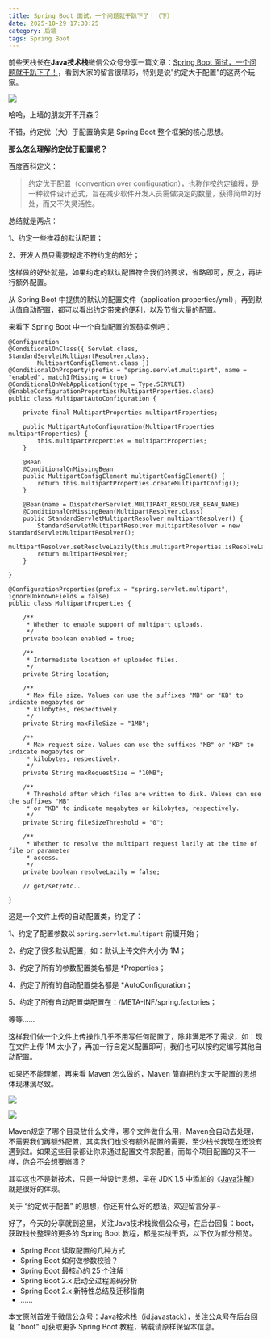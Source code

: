 ```yaml
---
title: Spring Boot 面试，一个问题就干趴下了！（下）
date: 2025-10-29 17:30:25
category: 后端
tags: Spring Boot
---
```


前些天栈长在**Java技术栈**微信公众号分享一篇文章：[Spring Boot 面试，一个问题就干趴下了！](https://mp.weixin.qq.com/s/Yd9yuAJLS2yWtSF09Xk1Gw)，看到大家的留言很精彩，特别是说"约定大于配置"的这两个玩家。

![](http://img.javastack.cn/20190402135751.png)

哈哈，上墙的朋友开不开森？

不错，约定优（大）于配置确实是 Spring Boot 整个框架的核心思想。

**那么怎么理解约定优于配置呢？**

百度百科定义：

> 约定优于配置（convention over configuration），也称作按约定编程，是一种软件设计范式，旨在减少软件开发人员需做决定的数量，获得简单的好处，而又不失灵活性。

总结就是两点：

1、约定一些推荐的默认配置；

2、开发人员只需要规定不符约定的部分；

这样做的好处就是，如果约定的默认配置符合我们的要求，省略即可，反之，再进行额外配置。

从 Spring Boot 中提供的默认的配置文件（application.properties/yml），再到默认值自动配置，都可以看出约定带来的便利，以及节省大量的配置。

来看下 Spring Boot 中一个自动配置的源码实例吧：

```
@Configuration
@ConditionalOnClass({ Servlet.class, StandardServletMultipartResolver.class,
		MultipartConfigElement.class })
@ConditionalOnProperty(prefix = "spring.servlet.multipart", name = "enabled", matchIfMissing = true)
@ConditionalOnWebApplication(type = Type.SERVLET)
@EnableConfigurationProperties(MultipartProperties.class)
public class MultipartAutoConfiguration {

	private final MultipartProperties multipartProperties;

	public MultipartAutoConfiguration(MultipartProperties multipartProperties) {
		this.multipartProperties = multipartProperties;
	}

	@Bean
	@ConditionalOnMissingBean
	public MultipartConfigElement multipartConfigElement() {
		return this.multipartProperties.createMultipartConfig();
	}

	@Bean(name = DispatcherServlet.MULTIPART_RESOLVER_BEAN_NAME)
	@ConditionalOnMissingBean(MultipartResolver.class)
	public StandardServletMultipartResolver multipartResolver() {
		StandardServletMultipartResolver multipartResolver = new StandardServletMultipartResolver();
		multipartResolver.setResolveLazily(this.multipartProperties.isResolveLazily());
		return multipartResolver;
	}

}

@ConfigurationProperties(prefix = "spring.servlet.multipart", ignoreUnknownFields = false)
public class MultipartProperties {

	/**
	 * Whether to enable support of multipart uploads.
	 */
	private boolean enabled = true;

	/**
	 * Intermediate location of uploaded files.
	 */
	private String location;

	/**
	 * Max file size. Values can use the suffixes "MB" or "KB" to indicate megabytes or
	 * kilobytes, respectively.
	 */
	private String maxFileSize = "1MB";

	/**
	 * Max request size. Values can use the suffixes "MB" or "KB" to indicate megabytes or
	 * kilobytes, respectively.
	 */
	private String maxRequestSize = "10MB";

	/**
	 * Threshold after which files are written to disk. Values can use the suffixes "MB"
	 * or "KB" to indicate megabytes or kilobytes, respectively.
	 */
	private String fileSizeThreshold = "0";

	/**
	 * Whether to resolve the multipart request lazily at the time of file or parameter
	 * access.
	 */
	private boolean resolveLazily = false;

	// get/set/etc..

}
```

这是一个文件上传的自动配置类，约定了：

1、约定了配置参数以 `spring.servlet.multipart` 前缀开始；

2、约定了很多默认配置，如：默认上传文件大小为 1M；

3、约定了所有的参数配置类名都是 *Properties；

4、约定了所有的自动配置类名都是 *AutoConfiguration；

5、约定了所有自动配置类配置在：/META-INF/spring.factories；

等等……

这样我们做一个文件上传操作几乎不用写任何配置了，除非满足不了需求，如：现在文件上传 1M 太小了，再加一行自定义配置即可，我们也可以按约定编写其他自动配置。

如果还不能理解，再来看 Maven 怎么做的，Maven 简直把约定大于配置的思想体现淋漓尽致。

![](http://img.javastack.cn/20190402143208.png)

![](http://img.javastack.cn/20190402143236.png)

Maven规定了哪个目录放什么文件，哪个文件做什么用，Maven会自动去处理，不需要我们再额外配置，其实我们也没有额外配置的需要，至少栈长我现在还没有遇到过。如果这些目录都让你来通过配置文件来配置，而每个项目配置的又不一样，你会不会想要崩溃？

其实这也不是新技术，只是一种设计思想，早在 JDK 1.5 中添加的《[Java注解](https://mp.weixin.qq.com/s/FSrtDEwILSM-Q2ocnZdNbA)》就是很好的体现。

关于 “约定优于配置” 的思想，你还有什么好的想法，欢迎留言分享~

好了，今天的分享就到这里，关注Java技术栈微信公众号，在后台回复：boot，获取栈长整理的更多的 Spring Boot 教程，都是实战干货，以下仅为部分预览。

- Spring Boot 读取配置的几种方式
- Spring Boot 如何做参数校验？
- Spring Boot 最核心的 25 个注解！
- Spring Boot 2.x 启动全过程源码分析
- Spring Boot 2.x 新特性总结及迁移指南
- ……

本文原创首发于微信公众号：Java技术栈（id:javastack），关注公众号在后台回复 "boot" 可获取更多 Spring Boot 教程，转载请原样保留本信息。

